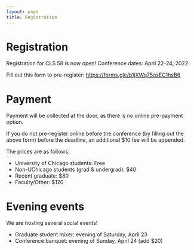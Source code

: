 ```yaml
---
layout: page
title: Registration
---
```


# Registration

Registration for CLS 58 is now open! Conference dates: April 22-24, 2022

Fill out this form to pre-register:
https://forms.gle/b1jXWq75osEC1hsB6


# Payment
Payment will be collected at the door, as there is no online pre-payment option.

If you do not pre-register online before the conference (by filling out the above form) before the deadline, an additional $10 fee will be appended.

The prices are as follows:
- University of Chicago students: Free
- Non-UChicago students (grad & undergrad): $40
- Recent graduate: $80
- Faculty/Other: $120

# Evening events
We are hosting several social events!
- Graduate student mixer: evening of Saturday, April 23
- Conference banquet: evening of Sunday, April 24 (add $20)

